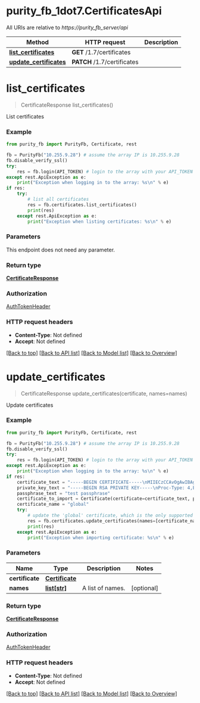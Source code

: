 # purity_fb_1dot7.CertificatesApi

All URIs are relative to *https://purity_fb_server/api*

Method | HTTP request | Description
------------- | ------------- | -------------
[**list_certificates**](CertificatesApi.md#list_certificates) | **GET** /1.7/certificates | 
[**update_certificates**](CertificatesApi.md#update_certificates) | **PATCH** /1.7/certificates | 


# **list_certificates**
> CertificateResponse list_certificates()



List certificates

### Example 
```python
from purity_fb import PurityFb, Certificate, rest

fb = PurityFb("10.255.9.28") # assume the array IP is 10.255.9.28
fb.disable_verify_ssl()
try:
    res = fb.login(API_TOKEN) # login to the array with your API_TOKEN
except rest.ApiException as e:
    print("Exception when logging in to the array: %s\n" % e)
if res:
    try:
        # list all certificates
        res = fb.certificates.list_certificates()
        print(res)
    except rest.ApiException as e:
        print("Exception when listing certificates: %s\n" % e)
```

### Parameters
This endpoint does not need any parameter.

### Return type

[**CertificateResponse**](CertificateResponse.md)

### Authorization

[AuthTokenHeader](index.md#AuthTokenHeader)

### HTTP request headers

 - **Content-Type**: Not defined
 - **Accept**: Not defined

[[Back to top]](#) [[Back to API list]](index.md#endpoint-properties) [[Back to Model list]](index.md#documentation-for-models) [[Back to Overview]](index.md)

# **update_certificates**
> CertificateResponse update_certificates(certificate, names=names)



Update certificates

### Example 
```python
from purity_fb import PurityFb, Certificate, rest

fb = PurityFb("10.255.9.28") # assume the array IP is 10.255.9.28
fb.disable_verify_ssl()
try:
    res = fb.login(API_TOKEN) # login to the array with your API_TOKEN
except rest.ApiException as e:
    print("Exception when logging in to the array: %s\n" % e)
if res:
    certificate_text = "-----BEGIN CERTIFICATE-----\nMIIECzCCAvOgAwIBAgIJAMhDKlzTyOVhMA0GCSqGSIb3DQEBCwUAMIGbMQswCQYD\nVQQGEwJVUzETMBEGA1UECAwKdGVzdCBzdGF0ZTEWMBQGA1UEBwwNdGVzdCBsb2Nh\nbGl0eTERMA8GA1UECgwIdGVzdCBvcmcxFjAUBgNVBAsMDXRlc3Qgb3JnIHVuaXQx\nGTAXBgNVBAMMEHRlc3QgY29tbW9uIG5hbWUxGTAXBgkqhkiG9w0BCQEWCnRlc3Qg\nZW1haWwwHhcNMTcwOTI4MjMzMTQ0WhcNMTgwOTI4MjMzMTQ0WjCBmzELMAkGA1UE\nBhMCVVMxEzARBgNVBAgMCnRlc3Qgc3RhdGUxFjAUBgNVBAcMDXRlc3QgbG9jYWxp\ndHkxETAPBgNVBAoMCHRlc3Qgb3JnMRYwFAYDVQQLDA10ZXN0IG9yZyB1bml0MRkw\nFwYDVQQDDBB0ZXN0IGNvbW1vbiBuYW1lMRkwFwYJKoZIhvcNAQkBFgp0ZXN0IGVt\nYWlsMIIBIjANBgkqhkiG9w0BAQEFAAOCAQ8AMIIBCgKCAQEAqPjnK29WG0cGs2yE\nb/ijAVGKm8wQdUz4ussOcwM/1sY8CEcpRkRUsvZqIkFa8REHqIyJQuOq/wfMPCNi\nukyi17QHMlGPYuMazuvTQkuxx1K9KTt7zBCxksY4yRC0vhjV5K4/8sREyikE3ayv\nWw5hpWKXd8MFCZkBLn3/WTFtC04c23HCSwXFAmHhVxM24Dser6L6pC1h0KlFnAMk\ncZElOlPgpszQOZ4SkInJFDFj/OQ1FaDG/iAp72sbaEoN0Wk+4X7heqLvcpWmqTP5\nBj7vgr38+MoW2UR7SBbhNkS/o7g956Gvy6jr1jH/8uZarFynkepoepZouiFtHkya\nxGWuxwIDAQABo1AwTjAdBgNVHQ4EFgQULg+8tirCkm7if3QpIU5BXkMm1n8wHwYD\nVR0jBBgwFoAULg+8tirCkm7if3QpIU5BXkMm1n8wDAYDVR0TBAUwAwEB/zANBgkq\nhkiG9w0BAQsFAAOCAQEAS4RuhNixyIORfH4gN4lK27FGc3j+8uKBMOhmnX426bSD\n2BxugqjC9c9oT+erCXawfD+V2v3JFuMZ73vUOpZvTe6+LlVaofjKQk/VlSXcKB/X\nt93ZaoWd23D4TFymWf1sGqvzX0JOKI2Ht6oSwdZexNY9DJKNRwZL+voX2UZDeCWL\n9YU8iJFgn6mMp7js1SoZnAPtCO6AEfpUjiiYrc0JWOALjFYZimJmpBPkZtH+XlZH\n4iwYmvt4veHIgoBl9/91SIYodZFFq9PqpxBa3VMxCdxQef8w7ZzYaZcbzEMG2zXu\n0MZx9MAOkpteQbyiW1riXh8cuPRRGM9kdGSJBO6EQQ==\n-----END CERTIFICATE-----\n"
    private_key_text = "-----BEGIN RSA PRIVATE KEY-----\nProc-Type: 4,ENCRYPTED\nDEK-Info: DES-EDE3-CBC,5DED2ABEC5BA5199\n\nWbkXqSysHD3Bv/1vRWFgUXL/FstoAhgdMo8iHwulbOKnxenhArXEM1W3w3DALPFv\nNaCx3phqUR1kF5beVnGqKvbBxZAZg7xml7MOMPWKrX8+IbNbZKM2ajddUuzu9Qo2\noAoI57bOUTq4JHDKtSIiO3R/2GaFsa0IxXxRAktnlDkNR1kG66pjTehmEKoQ82I/\nBWxZ5CJZOMVtUqlK7h/g4aa0XdGehosHH3AQLYjiLGYTQFt+wCG6nNnXkjNW2n6j\nmWloL8ALtB48BXnRY2La8jCD+lNLpzZZug8vFTCrLaUIJ55TlTVQLU5ixP7VGJAS\nwjnANs1su8IjMC1zft8ilnWTA+JyMQqnqQoitluKnKp6o87AHqZhj1aUw0iXFse9\nAu8H920mw01/3nfPU2kHw3SF+NAqO6R9beMpnTTfy9jT00IOhJ+4Ugpcq09IUTol\nfLVu6cWYgJG1xQQmftdM4/5d0kJQGN5aFOa+sn80PKfxky3HCqkgbYKCWVUHJ+b6\n3U+zrawNmS0v0OjwxVqzUWx6l5TukyhdXNNBWyZRklSrF0kY5IYJZZ64PCQP4Q1c\n52l841MEEW5dBxWLb/ljXjIHKfKBdxfic4NbwsG5rAZ9nYgxN+2/r+KpODbooiFp\n32I82a1TXGBtyQS1APXf+S2NMB1oGQEaF+BU4Drh3G/wCQTosSIhQsuB7CH+iD/A\nKkSntX9bw5WeFzsGm6QBL6FB6PLFF1lk2MRANQlTHvJOxj+Qvdg3TAMC14dQKUrM\nj+IcM9eux3PooSHDpwqy8x/KRUTPZBW2dVHK8BCSUpYZydcZII0x2+vtlmJCFrrv\noO6YtXudLxZLhax8+lAaZ/44CMuG4HC3uQpoJczL22tCYs/tpBaw7Hh8oGqsaLxW\ncBE9ZoZzbrqnM0buPxo8V+xuaaM3CZIjP6xbJ3Oa3XWNrYvQPQKP2FjgK+PlhELz\n6QiMbH3/G3czbxN8jALP6sQ/15LrqFxbQmGP8aAZLPz+PaypnJLBBSsEx0TrxFEM\nozTt1+yvPYEwOR5LLvBRS+sZvV5WBfJSqWFNUR/gMlpwhu6Qth0/hR0WsHmRkG1N\npvYRKIXX/i7b54fAPWVViGtmzSm4yQGIGi7ouPEnBeHhbqIYKwAbZUGl8WsQdZNF\n4iJsiljzXzrDvV9Cf23iuDBbYxLSd72Ie65eFdWWj7Pgm0eSNICTE+ekEfE9HIni\nI6Qgq9IEVVkUCiKl/YZRq0w8QsNyAsjOK3BgoeebOlOTS7xZuI4s6CArhpJwp4IZ\nLzyyrEzq7vnaWWOjE01SdW3gp2aZaDxtu3ftK/hPDp8Jsn5tDg1X5GUSXgIWW/GI\nkmPyktqUEvpZSqgDL6rPtR/jeHcrq+CFAvR0OF+AOs8doHiMV+Lzku2S5FiQLXad\nlWXAokFDXiTZpDI4dq15Vx3D4DXQQ9RLbFsTVFYTFIfH39WT71iN5HfXek8VnMi6\nnfU80KNKuKgkkSWkM4yMkY82H4uuPqXxI6eIs4sFpPHfWNDVlZ0dQR40SeySBT1H\nSUayDetFO6hE38QIqAAUs2gWRuv6WhNfMc6E+gAFx1hUhpR6EKzO/Q==\n-----END RSA PRIVATE KEY-----\n"
    passphrase_text = "test passphrase"
    certificate_to_import = Certificate(certificate=certificate_text, private_key=private_key_text, passphrase=passphrase_text)
    certificate_name = "global"
    try:
        # update the 'global' certificate, which is the only supported certificate at the momen
        res = fb.certificates.update_certificates(names=[certificate_name], certificate=certificate_to_import)
        print(res)
    except rest.ApiException as e:
        print("Exception when importing certificate: %s\n" % e)
```

### Parameters

Name | Type | Description  | Notes
------------- | ------------- | ------------- | -------------
 **certificate** | [**Certificate**](Certificate.md)|  | 
 **names** | [**list[str]**](str.md)| A list of names. | [optional] 

### Return type

[**CertificateResponse**](CertificateResponse.md)

### Authorization

[AuthTokenHeader](index.md#AuthTokenHeader)

### HTTP request headers

 - **Content-Type**: Not defined
 - **Accept**: Not defined

[[Back to top]](#) [[Back to API list]](index.md#endpoint-properties) [[Back to Model list]](index.md#documentation-for-models) [[Back to Overview]](index.md)

